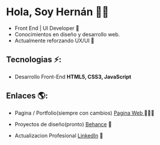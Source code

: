 
# Hola, Soy Hernán 👋🏼

  - Front End | UI Developer 🚀 
  - Conocimientos en diseño y desarrollo web.
  - Actualmente reforzando UX/UI :art:

## Tecnologias ⚡: 
- Desarrollo Front-End **HTML5, CSS3, JavaScript**
 
## Enlaces 🌎:
- Pagina / Portfolio(siempre con cambios) <a href="https://hernanflores.netlify.app/"> Pagina Web </a> 👨🏻‍💻
- Proyectos de diseño(pronto) <a href="https://www.behance.net/IamHernanFlores"> Behance</a> 🎨

- Actualizacion Profesional <a href="https://www.linkedin.com/in/hern%C3%A1nfloresdeveloper/">LinkedIn</a> 💼
































